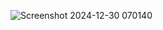 ![Screenshot 2024-12-30 070140](https://github.com/user-attachments/assets/beca43f1-f3e1-4e1d-9657-01c708e6eaab)
